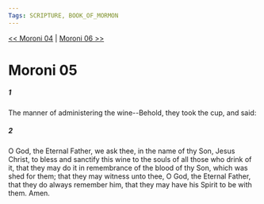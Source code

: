 ```yaml
---
Tags: SCRIPTURE, BOOK_OF_MORMON
---
```


[<< Moroni 04](BOOK_OF_MORMON/15_Moroni/Moroni_04.md) | [Moroni 06 >>](BOOK_OF_MORMON/15_Moroni/Moroni_06.md)

# Moroni 05

##### 1

The manner of administering the wine--Behold, they took the cup, and said:

##### 2

O God, the Eternal Father, we ask thee, in the name of thy Son, Jesus Christ, to bless and sanctify this wine to the souls of all those who drink of it, that they may do it in remembrance of the blood of thy Son, which was shed for them; that they may witness unto thee, O God, the Eternal Father, that they do always remember him, that they may have his Spirit to be with them. Amen.
